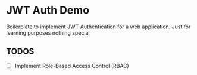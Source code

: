# JWT Auth Demo
Boilerplate to implement JWT Authentication for a web application. Just for learning purposes nothing special

## TODOS
- [ ] Implement Role-Based Access Control (RBAC)

